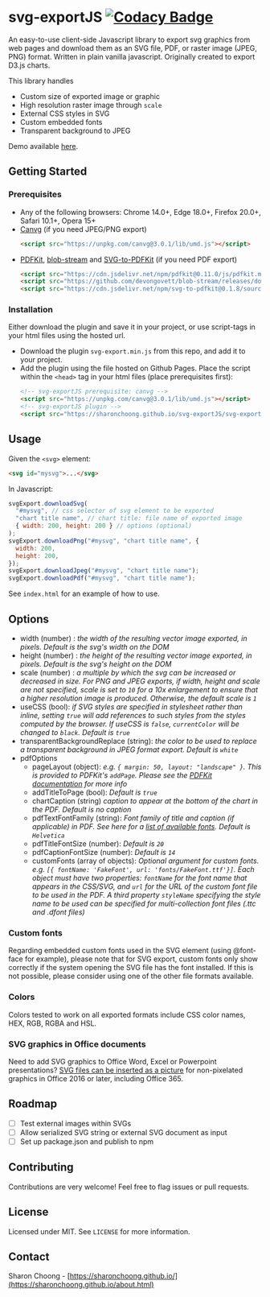 # svg-exportJS [![Codacy Badge](https://api.codacy.com/project/badge/Grade/a2677830f9d2432d8061a8151e03fd23)](https://app.codacy.com/gh/sharonchoong/svg-exportJS?utm_source=github.com&utm_medium=referral&utm_content=sharonchoong/svg-exportJS&utm_campaign=Badge_Grade)

An easy-to-use client-side Javascript library to export svg graphics from web pages and download them as an SVG file, PDF, or raster image (JPEG, PNG) format. Written in plain vanilla javascript. Originally created to export D3.js charts.

This library handles 
- Custom size of exported image or graphic
- High resolution raster image through `scale`
- External CSS styles in SVG
- Custom embedded fonts
- Transparent background to JPEG 

Demo available [here](https://sharonchoong.github.io/svg-exportJS/index.html).

## Getting Started

### Prerequisites

- Any of the following browsers: Chrome 14.0+, Edge 18.0+, Firefox 20.0+, Safari 10.1+, Opera 15+
- [Canvg](https://github.com/canvg/canvg) (if you need JPEG/PNG export)
  ```html
  <script src="https://unpkg.com/canvg@3.0.1/lib/umd.js"></script>
  ```
- [PDFKit](https://github.com/foliojs/pdfkit), [blob-stream](https://github.com/devongovett/blob-stream) and [SVG-to-PDFKit](https://github.com/alafr/SVG-to-PDFKit) (if you need PDF export)
  ```html
  <script src="https://cdn.jsdelivr.net/npm/pdfkit@0.11.0/js/pdfkit.min.js"></script>
  <script src="https://github.com/devongovett/blob-stream/releases/download/v0.1.3/blob-stream.js"></script>
  <script src="https://cdn.jsdelivr.net/npm/svg-to-pdfkit@0.1.8/source.min.js"></script>
  ```

### Installation

Either download the plugin and save it in your project, or use script-tags in your html files using the hosted url.

- Download the plugin `svg-export.min.js` from this repo, and add it to your project.
- Add the plugin using the file hosted on Github Pages. Place the script within the `<head>` tag in your html files (place prerequisites first):
  ```html
  <!-- svg-exportJS prerequisite: canvg -->
  <script src="https://unpkg.com/canvg@3.0.1/lib/umd.js"></script>
  <!-- svg-exportJS plugin -->
  <script src="https://sharonchoong.github.io/svg-exportJS/svg-export.min.js"></script>
  ```

## Usage

Given the `<svg>` element:

```html
<svg id="mysvg">...</svg>
```

In Javascript:

```javascript
svgExport.downloadSvg(
  "#mysvg", // css selector of svg element to be exported
  "chart title name", // chart title: file name of exported image
  { width: 200, height: 200 } // options (optional)
);
svgExport.downloadPng("#mysvg", "chart title name", {
  width: 200,
  height: 200,
});
svgExport.downloadJpeg("#mysvg", "chart title name");
svgExport.downloadPdf("#mysvg", "chart title name");
```

See `index.html` for an example of how to use.

## Options

- width (number) : _the width of the resulting vector image exported, in pixels. Default is the svg's width on the DOM_
- height (number) : _the height of the resulting vector image exported, in pixels. Default is the svg's height on the DOM_
- scale (number) : _a multiple by which the svg can be increased or decreased in size. For PNG and JPEG exports, if width, height and scale are not specified, scale is set to `10` for a 10x enlargement to ensure that a higher resolution image is produced. Otherwise, the default scale is `1`_
- useCSS (bool): _if SVG styles are specified in stylesheet rather than inline, setting `true` will add references to such styles from the styles computed by the browser. If useCSS is `false`, `currentColor` will be changed to `black`. Default is `true`_
- transparentBackgroundReplace (string): _the color to be used to replace a transparent background in JPEG format export. Default is `white`_
- pdfOptions
  - pageLayout (object): _e.g. `{ margin: 50, layout: "landscape" }`. This is provided to PDFKit's `addPage`. Please see the [PDFKit documentation](https://pdfkit.org/docs/getting_started.html#adding_pages) for more info_
  - addTitleToPage (bool): _Default is `true`_
  - chartCaption (string) _caption to appear at the bottom of the chart in the PDF. Default is no caption_
  - pdfTextFontFamily (string): _Font family of title and caption (if applicable) in PDF. See here for a [list of available fonts](http://pdfkit.org/docs/text.html#fonts). Default is `Helvetica`_
  - pdfTitleFontSize (number): _Default is `20`_
  - pdfCaptionFontSize (number): _Default is `14`_
  - customFonts (array of objects): _Optional argument for custom fonts. e.g. `[{ fontName: 'FakeFont', url: 'fonts/FakeFont.ttf'}]`. Each object must have two properties: `fontName` for the font name that appears in the CSS/SVG, and `url` for the URL of the custom font file to be used in the PDF. A third property `styleName` specifying the style name to be used can be specified for multi-collection font files (.ttc and .dfont files)_

### Custom fonts
Regarding embedded custom fonts used in the SVG element (using @font-face for example), please note that for SVG export, custom fonts only show correctly if the system opening the SVG file has the font installed. If this is not possible, please consider using one of the other file formats available.

### Colors
Colors tested to work on all exported formats include CSS color names, HEX, RGB, RGBA and HSL.

### SVG graphics in Office documents
Need to add SVG graphics to Office Word, Excel or Powerpoint presentations? [SVG files can be inserted as a picture](https://support.microsoft.com/en-us/office/edit-svg-images-in-microsoft-office-365-69f29d39-194a-4072-8c35-dbe5e7ea528c) for non-pixelated graphics in Office 2016 or later, including Office 365.

## Roadmap

- [ ] Test external images within SVGs
- [ ] Allow serialized SVG string or external SVG document as input
- [ ] Set up package.json and publish to npm

## Contributing

Contributions are very welcome! Feel free to flag issues or pull requests.

## License

Licensed under MIT. See `LICENSE` for more information.

## Contact

Sharon Choong - [https://sharonchoong.github.io/](https://sharonchoong.github.io/about.html)
